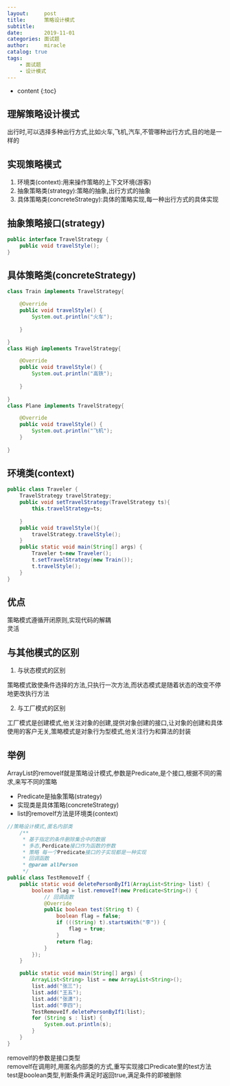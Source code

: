 ```yaml
---
layout:     post
title:      策略设计模式
subtitle:   
date:       2019-11-01
categories: 面试题
author:     miracle
catalog: true
tags:
    - 面试题
    - 设计模式
---
```


* content
{:toc}


## 理解策略设计模式

出行时,可以选择多种出行方式,比如火车,飞机,汽车,不管哪种出行方式,目的地是一样的

## 实现策略模式

1. 环境类(context):用来操作策略的上下文环境(游客)
2. 抽象策略类(strategy):策略的抽象,出行方式的抽象
3. 具体策略类(concreteStrategy):具体的策略实现,每一种出行方式的具体实现

## 抽象策略接口(strategy)


```java
public interface TravelStrategy {
	public void travelStyle();
}
```

## 具体策略类(concreteStrategy)

```java
class Train implements TravelStrategy{

	@Override
	public void travelStyle() {
		System.out.println("火车");
		
	}

}
class High implements TravelStrategy{

	@Override
	public void travelStyle() {
		System.out.println("高铁");
		
	}
	
}
class Plane implements TravelStrategy{

	@Override
	public void travelStyle() {
		System.out.println("飞机");
	}
	
}
```

## 环境类(context)

```java
public class Traveler {
	TravelStrategy travelStrategy;
	public void setTravelStrategy(TravelStrategy ts){
		this.travelStrategy=ts;
		
	}
	public void travelStyle(){
		travelStrategy.travelStyle();
	}
	public static void main(String[] args) {
		Traveler t=new Traveler();
		t.setTravelStrategy(new Train());
		t.travelStyle();
	}
}
```

## 优点

策略模式遵循开闭原则,实现代码的解耦  
灵活

## 与其他模式的区别

1. 与状态模式的区别

策略模式致使条件选择的方法,只执行一次方法,而状态模式是随着状态的改变不停地更改执行方法

2. 与工厂模式的区别

工厂模式是创建模式,他关注对象的创建,提供对象创建的接口,让对象的创建和具体使用的客户无关,策略模式是对象行为型模式,他关注行为和算法的封装

## 举例

ArrayList的removeIf就是策略设计模式,参数是Predicate,是个接口,根据不同的需求,来写不同的策略  
* Predicate是抽象策略(strategy)  
* 实现类是具体策略(concreteStrategy)  
* list的removeIf方法是环境类(context)

```java
//策略设计模式,匿名内部类
	/**
	 * 基于指定的条件删除集合中的数据
	 * 多态,Perdicate接口作为函数的参数
	 * 策略 每一个Predicate接口的子实现都是一种实现
	 * 回调函数  
	 * @param allPerson
	 */
public class TestRemoveIf {
	public static void deletePersonByIf1(ArrayList<String> list) {
		boolean flag = list.removeIf(new Predicate<String>() {
			// 回调函数
			@Override
			public boolean test(String t) {
				boolean flag = false;
				if (((String) t).startsWith("李")) {
					flag = true;
				}
				return flag;
			}
		});
	}

	public static void main(String[] args) {
		ArrayList<String> list = new ArrayList<String>();
		list.add("张三");
		list.add("王五");
		list.add("张潇");
		list.add("李四");
		TestRemoveIf.deletePersonByIf1(list);
		for (String s : list) {
			System.out.println(s);
		}
	}
}
```
removeIf的参数是接口类型  
removeIf在调用时,用匿名内部类的方式,重写实现接口Predicate里的test方法  
test是boolean类型,判断条件满足时返回true,满足条件的即被删除  